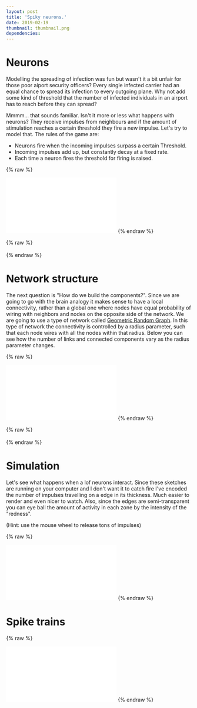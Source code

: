 ```yaml
---
layout: post
title: 'Spiky neurons.'
date: 2019-02-19
thumbnail: thumbnail.png
dependencies:
---
```


# Neurons

Modelling the spreading of infection was fun but wasn't it a bit unfair for those poor aiport security officers? Every single infected carrier had an equal chance to spread its infection to every outgoing plane. Why not add some kind of threshold that the number of infected individuals in an airport has to reach before they can spread?

Mmmm... that sounds familiar. Isn't it more or less what happens with neurons? They receive impulses from neighbours and if the amount of stimulation reaches a certain threshold they fire a new impulse.
Let's try to model that. The rules of the game are:

-   Neurons fire when the incoming impulses surpass a certain Threshold.
-   Incoming impulses add up, but constantly decay at a fixed rate.
-   Each time a neuron fires the threshold for firing is raised.

{% raw %}

<script>
function resizeIframe(obj) {
obj.style.height = obj.contentWindow.document.body.scrollHeight + 'px';
obj.style.width = obj.contentWindow.document.body.scrollWidth + 'px';
}
</script>
<iframe frameborder="0" marginheight="20" marginwidth="35" scrolling="no" onload="resizeIframe(this)" src="p5/threshold/index.html"></iframe>
{% endraw %}

{% raw %}<br><br/>{% endraw %}

# Network structure

The next question is "How do we build the components?".
Since we are going to go with the brain analogy it makes sense to have a local connectivity, rather than a global one where nodes have equal probability of wiring with neighbors and nodes on the opposite side of the network. We are going to use a type of network called [Geometric Random Graph](https://en.wikipedia.org/wiki/Random_geometric_graph). In this type of network the connectivity is controlled by a radius parameter, such that each node wires with all the nodes within that radius. Below you can see how the number of links and connected components vary as the radius parameter changes.

{% raw %}

<iframe frameborder="0" marginheight="20" marginwidth="35" scrolling="no" onload="resizeIframe(this)" src="p5/growingnets/index.html"></iframe>
{% endraw %}

{% raw %}<br><br/>{% endraw %}

# Simulation

Let's see what happens when a lof neurons interact. Since these sketches are running on your computer and I don't want it to catch fire I've encoded the number of impulses travelling on a edge in its thickness. Much easier to render and even nicer to watch. Also, since the edges are semi-transparent you can eye ball the amount of activity in each zone by the intensity of the "redness".

(Hint: use the mouse wheel to release tons of impulses)

{% raw %}

<iframe frameborder="0" marginheight="20" marginwidth="35" scrolling="no" onload="resizeIframe(this)" src="p5/spiketrain/index.html"></iframe>
{% endraw %}

# Spike trains

{% raw %}

<iframe frameborder="0" marginheight="20" marginwidth="35" scrolling="no" onload="resizeIframe(this)" src="p5/inout/index.html"></iframe>
{% endraw %}
